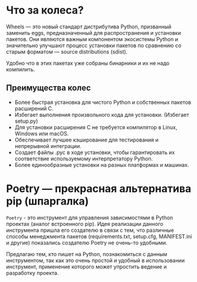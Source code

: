 # Что за колеса?

Wheels — это новый стандарт дистрибутива Python, призванный заменить eggs, предназначенный для распространения и установки пакетов. Они являются важным компонентом экосистемы Python и значительно улучшают процесс установки пакетов по сравнению со старым форматом — source distributions (sdist).

Удобно что в этих пакетах уже собраны бинарники и их не надо компилить.

## Преимущества колес
- Более быстрая установка для чистого Python и собственных пакетов расширений C.
- Избегает выполнения произвольного кода для установки. (Избегает setup.py)
- Для установки расширения C не требуется компилятор в Linux, Windows или macOS.
- Обеспечивает лучшее кэширование для тестирования и непрерывной интеграции.
- Создает файлы .pyc в ходе установки, чтобы гарантировать их соответствие используемому интерпретатору Python.
- Более единообразные установки на разных платформах и машинах.

# Poetry — прекрасная альтернатива pip (шпаргалка)

`Poetry` - это инструмент для управления зависимостями в Python проектах (аналог встроенного pip). Идея реализации данного инструмента пришла его создателю в связи с тем, что различные способы менеджмента пакетов (requirements.txt, setup.cfg, MANIFEST.ini и другие) показались создателю Poetry не очень-то удобными. 

Предлагаю тем, кто пишет на Python, познакомиться с данным инструментом, так как это очень простой и удобный в использовании инструмент, применение которого может упростить ведение и разработку проекта.
